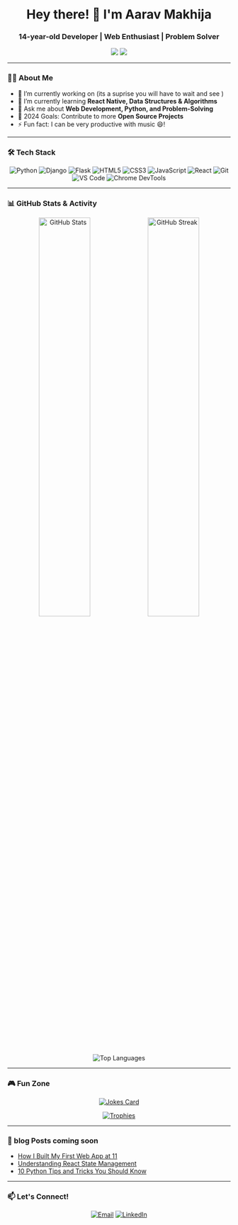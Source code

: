 <h1 align="center">Hey there! 👋 I'm Aarav Makhija</h1>
<h3 align="center">14-year-old Developer | Web Enthusiast | Problem Solver</h3>

<p align="center">
</p>

<p align="center">
  <a href="https://github.com/Aarav-Makhija-1?tab=followers"><img src="https://img.shields.io/badge/Follow%20me%20on-GitHub-blue?style=for-the-badge&logo=github"></a>
  <a href="https://in.linkedin.com/in/aarav-makhija-73bbbb324?trk=people-guest_people_search-card&original_referer=https%3A%2F%2Fwww.linkedin.com%2F"><img src="https://img.shields.io/badge/Connect%20on-LinkedIn-blue?style=for-the-badge&logo=linkedin"></a>
</p>

---

### 🧑‍💻 About Me
- 🔭 I’m currently working on (its a suprise you will have to wait and see ) 
- 🌱 I’m currently learning **React Native, Data Structures & Algorithms**
- 💬 Ask me about **Web Development, Python, and Problem-Solving**
- 🥅 2024 Goals: Contribute to more **Open Source Projects**
- ⚡ Fun fact: I can be very productive with music 😄!

---

### 🛠️ Tech Stack
<p align="center">
  <img src="https://img.shields.io/badge/-Python-3776AB?style=for-the-badge&logo=python&logoColor=white" alt="Python"/>
  <img src="https://img.shields.io/badge/-Django-092E20?style=for-the-badge&logo=django&logoColor=white" alt="Django"/>
  <img src="https://img.shields.io/badge/-Flask-000000?style=for-the-badge&logo=flask&logoColor=white" alt="Flask"/>
  <img src="https://img.shields.io/badge/-HTML5-E34F26?style=for-the-badge&logo=html5&logoColor=white" alt="HTML5"/>
  <img src="https://img.shields.io/badge/-CSS3-1572B6?style=for-the-badge&logo=css3&logoColor=white" alt="CSS3"/>
  <img src="https://img.shields.io/badge/-JavaScript-F7DF1E?style=for-the-badge&logo=javascript&logoColor=black" alt="JavaScript"/>
  <img src="https://img.shields.io/badge/-React-61DAFB?style=for-the-badge&logo=react&logoColor=black" alt="React"/>
  <img src="https://img.shields.io/badge/-Git-F05032?style=for-the-badge&logo=git&logoColor=white" alt="Git"/>
  <img src="https://img.shields.io/badge/-VS%20Code-007ACC?style=for-the-badge&logo=visual-studio-code&logoColor=white" alt="VS Code"/>
  <img src="https://img.shields.io/badge/-Chrome%20DevTools-4285F4?style=for-the-badge&logo=google-chrome&logoColor=white" alt="Chrome DevTools"/>
</p>

---

### 📊 GitHub Stats & Activity
<p align="center">
  <img src="https://github-readme-stats.vercel.app/api?username=aaravmakhija&show_icons=true&theme=tokyonight" alt="GitHub Stats" width="48%" />
  <img src="https://github-readme-streak-stats.herokuapp.com/?user=aaravmakhija&theme=tokyonight" alt="GitHub Streak" width="48%" />
</p>

<p align="center">
  <img src="https://github-readme-stats.vercel.app/api/top-langs?username=aaravmakhija&show_icons=true&locale=en&layout=compact&theme=tokyonight" alt="Top Languages" />
</p>

---

### 🎮 Fun Zone
<p align="center">
  <a href="https://github.com/aaravmakhija"><img src="https://readme-jokes.vercel.app/api" alt="Jokes Card" /></a>
</p>

<p align="center">
  <a href="https://github.com/ryo-ma/github-profile-trophy"><img src="https://github-profile-trophy.vercel.app/?username=aaravmakhija&theme=onedark" alt="Trophies" /></a>
</p>

---

### 📝 blog Posts coming soon
<!-- BLOG-POST-LIST:START -->
- [How I Built My First Web App at 11](#)
- [Understanding React State Management](#)
- [10 Python Tips and Tricks You Should Know](#)


---

### 📫 Let's Connect!
<p align="center">
  <a href="mailto:aaravcodes5418@gmail.com"><img src="https://img.shields.io/badge/aaravcodes5418@gmail.com-D14836?style=for-the-badge&logo=gmail&logoColor=white" alt="Email"></a>
  <a href="https://in.linkedin.com/in/aarav-makhija-73bbbb324?trk=people-guest_people_search-card&original_referer=https%3A%2F%2Fwww.linkedin.com%2F"><img src="https://img.shields.io/badge/-LinkedIn-0077B5?style=for-the-badge&logo=linkedin&logoColor=white" alt="LinkedIn"></a>
</p>
